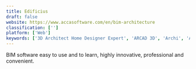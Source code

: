 ```yaml
---
title: Edificius
draft: false 
website: https://www.accasoftware.com/en/bim-architecture
classification: ['']
platform: ['Web']
keywords: ['3D Architect Home Designer Expert', 'ARCAD 3D', 'Archi', 'ArchiCAD', 'Arris Architect Studio', 'Autodesk Revit', 'CorelDRAW Technical Suite X7', 'DataCAD', 'Design Master Electrical', 'Draft it', 'Easy Blue Print', 'Frank', 'Home Designer', 'IStruct', 'MASTERSPEC', 'MagicPlan', 'Renga Architecture', 'SketchUp', 'Vectorworks', 'VisualAnalysis', 'progeCAD 2010 Professional']
---
```

BIM software easy to use and to learn, highly innovative, professional and convenient.
